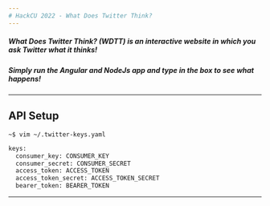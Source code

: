 ```yaml
---
# HackCU 2022 - What Does Twitter Think?
---
```

##### What Does Twitter Think? (WDTT) is an interactive website in which you ask Twitter what it thinks!
##### Simply run the Angular and NodeJs app and type in the box to see what happens!
---
## API Setup
```
~$ vim ~/.twitter-keys.yaml
```
```py
keys:
  consumer_key: CONSUMER_KEY
  consumer_secret: CONSUMER_SECRET
  access_token: ACCESS_TOKEN
  access_token_secret: ACCESS_TOKEN_SECRET
  bearer_token: BEARER_TOKEN
```
---
